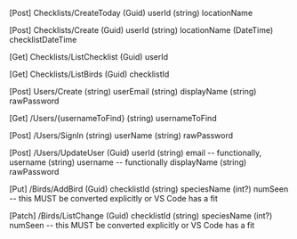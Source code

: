 [Post]
Checklists/CreateToday
(Guid) userId
(string) locationName

[Post]
Checklists/Create
(Guid) userId
(string) locationName
(DateTime) checklistDateTime

[Get]
Checklists/ListChecklist
(Guid) userId

[Get]
Checklists/ListBirds
(Guid) checklistId

[Post]
Users/Create
(string) userEmail
(string) displayName
(string) rawPassword

[Get]
/Users/{usernameToFind}
(string) usernameToFind

[Post]
/Users/SignIn
(string) userName
(string) rawPassword

[Post]
/Users/UpdateUser
(Guid) userId
(string) email -- functionally, username
(string) username -- functionally displayName
(string) rawPassword

[Put]
/Birds/AddBird
(Guid) checklistId
(string) speciesName
(int?) numSeen -- this MUST be converted explicitly or VS Code has a fit

[Patch]
/Birds/ListChange
(Guid) checklistId
(string) speciesName
(int?) numSeen -- this MUST be converted explicitly or VS Code has a fit